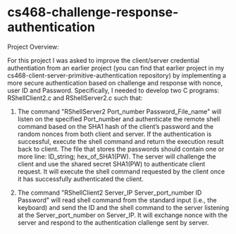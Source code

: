 # cs468-challenge-response-authentication

Project Overview:

For this project I was  asked  to  improve  the client/server credential authentiation from an earlier project (you can
find that earlier project in my cs468-client-server-primitive-authentication repository) by  implementing  a  more
secure authentication based on  challenge  and response  with  nonce,  user  ID  and  Password.  Specifically,  I needed
to  develop  two C  programs: RShellClient2.c  and RShellServer2.c  such that:  

1. The command "RShellServer2  Port_number  Password_File_name"  will  listen  on  the  specified Port_number  and  authenticate
the  remote  shell  command  based  on  the  SHA1  hash  of  the client’s  password  and  the  random  nonces  from
both  client  and server.  If  the  authentication  is successful,  execute  the  shell  command  and  return  the
execution result  back  to  client.  The file that stores the passwords should contain  one  or  more  line:
ID_string; hex_of_SHA1(PW).
The server will  challenge  the  client  and  use  the  shared  secret  SHA1(PW)  to  authenticate  client  request.
It will  execute the shell command requested by the client once it has successfully authenticated the client. 
  
2. The command "RShellClient2 Server_IP  Server_port_number  ID  Password" will read shell command from the standard input (i.e., the keyboard) and send the ID and the shell command to the server listening at the Server_port_number on Server_IP. It will exchange nonce with the server and respond to the authentication clallenge sent by server.
